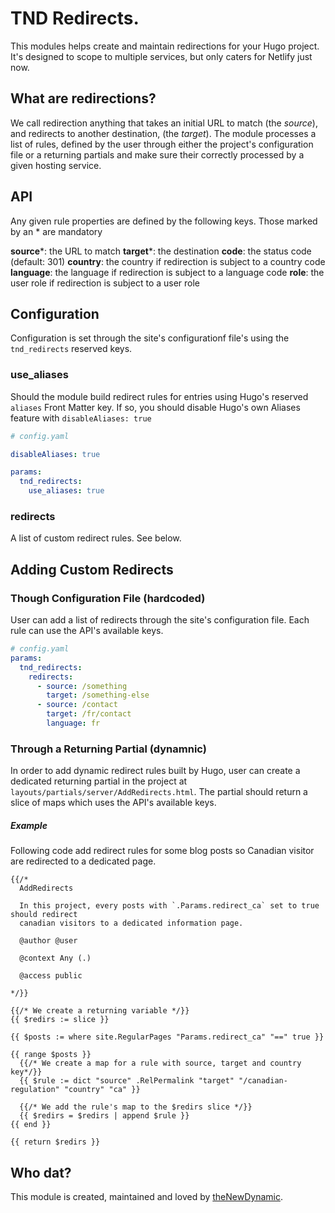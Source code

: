# TND Redirects.

This modules helps create and maintain redirections for your Hugo project. It's designed to scope to multiple services, but only caters for Netlify just now.

## What are redirections?

We call redirection anything that takes an initial URL to match (the _source_), and redirects to another destination, (the _target_).
The module processes a list of rules, defined by the user through either the project's configuration file or a returning partials and make sure their correctly processed by a given hosting service.

## API

Any given rule properties are defined by the following keys. Those marked by an * are mandatory

__source__\*: the URL to match
__target__\*: the destination
__code__: the status code (default: 301)
__country__: the country if redirection is subject to a country code
__language__: the language if redirection is subject to a language code
__role__: the user role if redirection is subject to a user role

## Configuration

Configuration is set through the site's configurationf file's using the `tnd_redirects` reserved keys.

### use_aliases 

Should the module build redirect rules for entries using Hugo's reserved `aliases` Front Matter key. 
If so, you should disable Hugo's own Aliases feature with `disableAliases: true`

```yaml
# config.yaml

disableAliases: true

params:
  tnd_redirects:
    use_aliases: true
```




### redirects

A list of custom redirect rules. See below.

## Adding Custom Redirects

### Though Configuration File (hardcoded)
User can add a list of redirects through the site's configuration file. Each rule can use the API's available keys.

```yaml
# config.yaml
params:
  tnd_redirects:
    redirects:
      - source: /something
        target: /something-else
      - source: /contact
        target: /fr/contact
        language: fr
```

### Through a Returning Partial (dynamnic)

In order to add dynamic redirect rules built by Hugo, user can create a dedicated returning partial in the project at `layouts/partials/server/AddRedirects.html`. 
The partial should return a slice of maps which uses the API's available keys.

##### Example

Following code add redirect rules for some blog posts so Canadian visitor are redirected to a dedicated page.

```
{{/*
  AddRedirects
  
  In this project, every posts with `.Params.redirect_ca` set to true should redirect
  canadian visitors to a dedicated information page.

  @author @user

  @context Any (.)

  @access public

*/}}

{{/* We create a returning variable */}}
{{ $redirs := slice }}

{{ $posts := where site.RegularPages "Params.redirect_ca" "==" true }}

{{ range $posts }}
  {{/* We create a map for a rule with source, target and country key*/}}
  {{ $rule := dict "source" .RelPermalink "target" "/canadian-regulation" "country" "ca" }}

  {{/* We add the rule's map to the $redirs slice */}}
  {{ $redirs = $redirs | append $rule }}
{{ end }}

{{ return $redirs }}
```

## Who dat?

This module is created, maintained and loved by [theNewDynamic](https://github.com/theNewDynamic).
